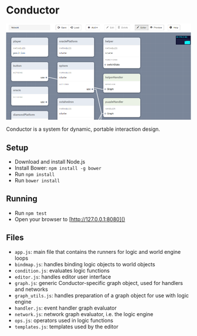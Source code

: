 Conductor
=========

![](screenshot.png)

Conductor is a system for dynamic, portable interaction design.

Setup
-----

* Download and install Node.js
* Install Bower: `npm install -g bower`
* Run `npm install`
* Run `bower install`

Running
-------

* Run `npm test`
* Open your browser to [http://127.0.0.1:8080]()

Files
-----

* `app.js`: main file that contains the runners for logic and world engine loops
* `bindmap.js`: handles binding logic objects to world objects
* `condition.js`: evaluates logic functions
* `editor.js`: handles editor user interface
* `graph.js`: generic Conductor-specific graph object, used for handlers and networks
* `graph_utils.js`: handles preparation of a graph object for use with logic engine
* `handler.js`: event handler graph evaluator
* `network.js`: network graph evaluator, i.e. the logic engine
* `ops.js`: operators used in logic functions
* `templates.js`: templates used by the editor
